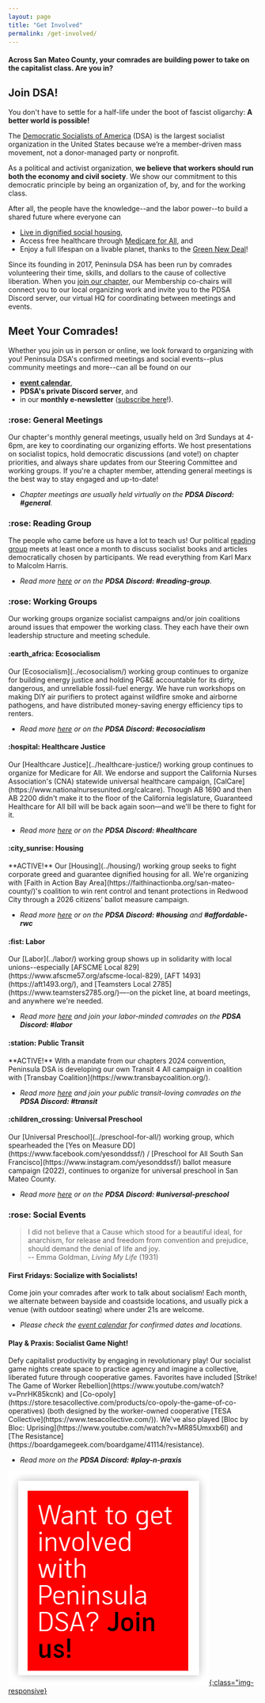 ```yaml
---
layout: page
title: "Get Involved"
permalink: /get-involved/
---
```

<h4>Across San Mateo County, your comrades are building power to take on the capitalist class. Are you in?</h4>

<h2>Join DSA!</h2>

You don't have to settle for a half-life under the boot of fascist oligarchy: **A better world is possible!** 

The [Democratic Socialists of America](https://www.dsausa.org/) (DSA) is the largest socialist organization in the United States because we’re a member-driven mass movement, not a donor-managed party or nonprofit. 

As a political and activist organization, **we believe that workers should run both the economy and civil society**. We show our commitment to this democratic principle by being an organization of, by, and for the working class. 

After all, the people have the knowledge--and the labor power--to build a shared future where everyone can
* [Live in dignified social housing](https://www.dsausa.org/dsa-political-platform-from-2021-convention/#housing), 
* Access free healthcare through [Medicare for All](https://www.dsausa.org/dsa-political-platform-from-2021-convention/#health), and
* Enjoy a full lifespan on a livable planet, thanks to the [Green New Deal](https://www.dsausa.org/dsa-political-platform-from-2021-convention/#gnd)!

Since its founding in 2017, Peninsula DSA has been run by comrades volunteering their time, skills, and dollars to the cause of collective liberation. When you [join our chapter](https://www.dsausa.org/join), our Membership co-chairs will connect you to our local organizing work and invite you to the PDSA Discord server, our virtual HQ for coordinating between meetings and events.

<h2>Meet Your Comrades!</h2>

Whether you join us in person or online, we look forward to organizing with you! Peninsula DSA's confirmed meetings and social events--plus community meetings and more--can all be found on our 
* [**event calendar**](../calendar),
* **PDSA's private Discord server**, and
* in our **monthly e-newsletter** ([subscribe here](http://eepurl.com/cNwNHH)!).

<h3>:rose: General Meetings</h3>

Our chapter's monthly general meetings, usually held on 3rd Sundays at 4-6pm, are key to coordinating our organizing efforts. We host presentations on socialist topics, hold democratic discussions (and vote!) on chapter priorities, and always share updates from our Steering Committee and working groups. If you're a chapter member, attending general meetings is the best way to stay engaged and up-to-date!
* _Chapter meetings are usually held virtually on the **PDSA Discord: #general**._

<h3>:rose: Reading Group</h3>

The people who came before us have a lot to teach us! Our political [reading group](../political-reading/) meets at least once a month to discuss socialist books and articles democratically chosen by participants. We read everything from Karl Marx to Malcolm Harris.
* _Read more [here](../political-reading/) or on the **PDSA Discord: #reading-group**_.

<h3>:rose: Working Groups</h3>

Our working groups organize socialist campaigns and/or join coalitions around issues that empower the working class. They each have their own leadership structure and meeting schedule.

<h4>:earth_africa: Ecosocialism</h4>
Our [Ecosocialism](../ecosocialism/) working group continues to organize for building energy justice and holding PG&E accountable for its dirty, dangerous, and unreliable fossil-fuel energy. We have run workshops on making DIY air purifiers to protect against wildfire smoke and airborne pathogens, and have distributed money-saving energy efficiency tips to renters.

* _Read more [here](../ecosocialism/) or on the **PDSA Discord: #ecosocialism**_

<h4>:hospital: Healthcare Justice</h4>
Our [Healthcare Justice](../healthcare-justice/) working group continues to organize for Medicare for All. We endorse and support the California Nurses Association's (CNA) statewide universal healthcare campaign, [CalCare](https://www.nationalnursesunited.org/calcare).  Though AB 1690 and then AB 2200 didn't make it to the floor of the California legislature, Guaranteed Healthcare for All bill will be back again soon—and we'll be there to fight for it.

* _Read more [here](../healthcare-justice/) or on the **PDSA Discord: #healthcare**_

<h4>:city_sunrise: Housing</h4>
**ACTIVE!** Our [Housing](../housing/) working group seeks to fight corporate greed and guarantee dignified housing for all. We're organizing with [Faith in Action Bay Area](https://faithinactionba.org/san-mateo-county/)'s coalition to win rent control and tenant protections in Redwood City through a 2026 citizens' ballot measure campaign. 

* _Read more [here](../housing/) or on the **PDSA Discord: #housing** and **#affordable-rwc**_

<h4>:fist: Labor</h4>
Our [Labor](../labor/) working group shows up in solidarity with local unions--especially [AFSCME Local 829](https://www.afscme57.org/afscme-local-829), [AFT 1493](https://aft1493.org/), and [Teamsters Local 2785](https://www.teamsters2785.org/)—-on the picket line, at board meetings, and anywhere we're needed.

* _Read more [here](../labor/) and join your labor-minded comrades on the **PDSA Discord: #labor**_

<h4>:station: Public Transit</h4>
**ACTIVE!** With a mandate from our chapters 2024 convention, Peninsula DSA is developing our own Transit 4 All campaign in coalition with [Transbay Coalition](https://www.transbaycoalition.org/).

* _Read more [here](../public-transit/) and join your public transit-loving comrades on the **PDSA Discord: #transit**_

<h4>:children_crossing: Universal Preschool</h4>
Our [Universal Preschool](../preschool-for-all/) working group, which spearheaded the [Yes on Measure DD](https://www.facebook.com/yesonddssf/) / [Preschool for All South San Francisco](https://www.instagram.com/yesonddssf/) ballot measure campaign (2022), continues to organize for universal preschool in San Mateo County. 

* _Read more [here](../preschool-for-all/) or on the **PDSA Discord: #universal-preschool**_

<h3>:rose: Social Events</h3>

>I did not believe that a Cause which stood for a beautiful ideal, for anarchism, for release and freedom from convention and prejudice, should demand the denial of life and joy. <br>
-- Emma Goldman, _Living My Life_ (1931)

<h4>First Fridays: Socialize with Socialists!</h4>
Come join your comrades after work to talk about socialism!  Each month, we alternate between bayside and coastside locations, and usually pick a venue (with outdoor seating) where under 21s are welcome.

* _Please check the [event calendar](../calendar) for confirmed dates and locations._

<h4>Play & Praxis: Socialist Game Night!</h4>
Defy capitalist productivity by engaging in revolutionary play! Our socialist game nights create space to practice agency and imagine a collective, liberated future through cooperative games. Favorites have included [Strike! The Game of Worker Rebellion](https://www.youtube.com/watch?v=PnrHK85kcnk) and [Co-opoly](https://store.tesacollective.com/products/co-opoly-the-game-of-co-operatives) (both designed by the worker-owned cooperative [TESA Collective](https://www.tesacollective.com/)). We've also played [Bloc by Bloc: Uprising](https://www.youtube.com/watch?v=MR85Umxxb6I) and [The Resistance](https://boardgamegeek.com/boardgame/41114/resistance).

* _Read more on the **PDSA Discord: #play-n-praxis**_

[![Want to get involved with Peninsula DSA? Join us!](/assets/images/getinvolved.png){:class="img-responsive}](https://act.dsausa.org/donate/membership/)
